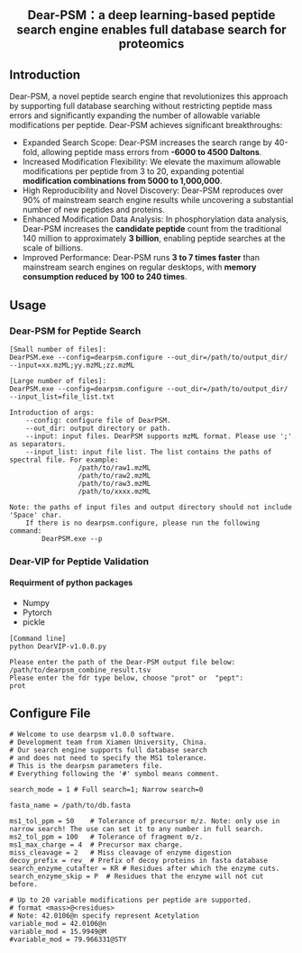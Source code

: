 ## <p align="center">Dear-PSM：a deep learning-based peptide search engine enables full database search for proteomics</p> 

## Introduction
Dear-PSM, a novel peptide search engine that revolutionizes this approach by supporting full database searching without restricting peptide mass errors and significantly expanding the number of allowable variable modifications per peptide.
Dear-PSM achieves significant breakthroughs:
- Expanded Search Scope: Dear-PSM increases the search range by 40-fold, allowing peptide mass errors from **-6000 to 4500 Daltons**.
- Increased Modification Flexibility: We elevate the maximum allowable modifications per peptide from 3 to 20, expanding potential **modification combinations from 5000 to 1,000,000**.
- High Reproducibility and Novel Discovery: Dear-PSM reproduces over 90% of mainstream search engine results while uncovering a substantial number of new peptides and proteins.
- Enhanced Modification Data Analysis: In phosphorylation data analysis, Dear-PSM increases the **candidate peptide** count from the traditional 140 million to approximately **3 billion**, enabling peptide searches at the scale of billions.
- Improved Performance: Dear-PSM runs **3 to 7 times faster** than mainstream search engines on regular desktops, with **memory consumption reduced by 100 to 240 times**.

## Usage
### Dear-PSM for Peptide Search
```
[Small number of files]: 
DearPSM.exe --config=dearpsm.configure --out_dir=/path/to/output_dir/ --input=xx.mzML;yy.mzML;zz.mzML

[Large number of files]:
DearPSM.exe --config=dearpsm.configure --out_dir=/path/to/output_dir/ --input_list=file_list.txt

Introduction of args:
    --config: configure file of DearPSM.
    --out_dir: output directory or path.
    --input: input files. DearPSM supports mzML format. Please use ';' as separators.
    --input_list: input file list. The list contains the paths of spectral file. For example:
                 /path/to/raw1.mzML
                 /path/to/raw2.mzML
                 /path/to/raw3.mzML
                 /path/to/xxxx.mzML

Note: the paths of input files and output directory should not include 'Space' char.
    If there is no dearpsm.configure, please run the following command:
        DearPSM.exe --p
```
### Dear-VIP for Peptide Validation
#### Requirment of python packages
- Numpy
- Pytorch
- pickle

```
[Command line]
python DearVIP-v1.0.0.py

Please enter the path of the Dear-PSM output file below:
/path/to/dearpsm_combine_result.tsv
Please enter the fdr type below, choose "prot" or  "pept":
prot
```
## Configure File
```
# Welcome to use dearpsm v1.0.0 software.
# Development team from Xiamen University, China.
# Our search engine supports full database search 
# and does not need to specify the MS1 tolerance.
# This is the dearpsm parameters file. 
# Everything following the '#' symbol means comment.

search_mode = 1	# Full search=1; Narrow search=0

fasta_name = /path/to/db.fasta

ms1_tol_ppm = 50	# Tolerance of precursor m/z. Note: only use in narrow search! The use can set it to any number in full search.
ms2_tol_ppm = 100	# Tolerance of fragment m/z.
ms1_max_charge = 4	# Precursor max charge.
miss_cleavage = 2	# Miss cleavage of enzyme digestion 
decoy_prefix = rev_	# Prefix of decoy proteins in fasta database
search_enzyme_cutafter = KR	# Residues after which the enzyme cuts.
search_enzyme_skip = P	# Residues that the enzyme will not cut before.

# Up to 20 variable modifications per peptide are supported. 
# format <mass>@<residues>
# Note: 42.0106@n specify represent Acetylation
variable_mod = 42.0106@n
variable_mod = 15.9949@M
#variable_mod = 79.966331@STY
```
